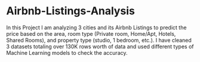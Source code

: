 # Airbnb-Listings-Analysis
In this Project I am analyzing 3 cities and its Airbnb Listings to predict the price based on the area, room type (Private room, Home/Apt, Hotels, Shared Rooms), and property type (studio, 1 bedroom, etc.). I have cleaned 3 datasets totaling over 130K rows worth of data and used different types of Machine Learning models to check the accuracy.
